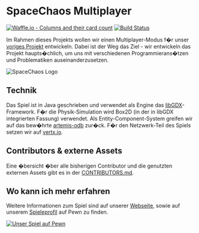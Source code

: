 # SpaceChaos Multiplayer

[![Waffle.io - Columns and their card count](https://badge.waffle.io/opensourcegamedev/SpaceChaos-Multiplayer.png?columns=Inbox,Next,In%20Progress,Done)](https://waffle.io/opensourcegamedev/SpaceChaos-Multiplayer?utm_source=badge)
[![Build Status](https://travis-ci.org/opensourcegamedev/SpaceChaos-Multiplayer.svg?branch=master)](https://travis-ci.org/opensourcegamedev/SpaceChaos-Multiplayer)

Im Rahmen dieses Projekts wollen wir einen Multiplayer-Modus f�r unser [voriges Projekt](https://github.com/opensourcegamedev/SpaceChaos) entwickeln.  Dabei ist der Weg das Ziel - wir entwickeln das Projekt haupts�chlich, um uns mit verschiedenen Programmierans�tzen und Problematiken auseinanderzusetzen.

![SpaceChaos Logo](./core/assets/ui/backgrounds/splashscreen.png)

## Technik 
Das Spiel ist in Java geschrieben und verwendet als Engine das [libGDX](https://libgdx.badlogicgames.com/)-Framework. F�r die Physik-Simulation wird Box2D (in der in libGDX integrierten Fassung) verwendet. 
Als Entity-Component-System greifen wir auf das bew�hrte [artemis-odb](https://github.com/junkdog/artemis-odb) zur�ck.
F�r den Netzwerk-Teil des Spiels setzen wir auf [vertx.io](http://vertx.io/).

## Contributors & externe Assets
Eine �bersicht �ber alle bisherigen Contributor und die genutzten externen Assets gibt es in der [CONTRIBUTORS.md](https://github.com/opensourcegamedev/SpaceChaos-Multiplayer/blob/master/CONTRIBUTORS.md).

## Wo kann ich mehr erfahren
Weitere Informationen zum Spiel sind auf unserer [Webseite](http://spacechaos.de/), sowie auf unserem [Spieleprofil](https://pewn.de/games/815998-SpaceChaos/) auf Pewn zu finden.

<a href="https://pewn.de/games/815998-SpaceChaos/?vote=notify"><img src="https://pewn.de/signature/pewn3_general.png" alt="Unser Spiel auf Pewn"/></a>
